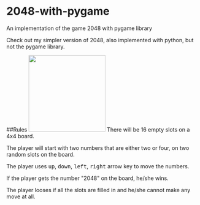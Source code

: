 # 2048-with-pygame
An implementation of the game 2048 with pygame library

Check out my simpler version of 2048, also implemented with python, but not the pygame library. 

##Rules
<img src="http://imgur.com/0kDUWx4" height="200px">
There will be 16 empty slots on a 4x4 board.

The player will start with two numbers that are either two or four, on two random slots on the board.

The player uses <kbd>up</kbd>, <kbd>down</kbd>, <kbd>left</kbd>, <kbd>right</kbd> arrow key to move the numbers.

If the player gets the number "2048" on the board, he/she wins.

The player looses if all the slots are filled in and he/she cannot make any move at all.

